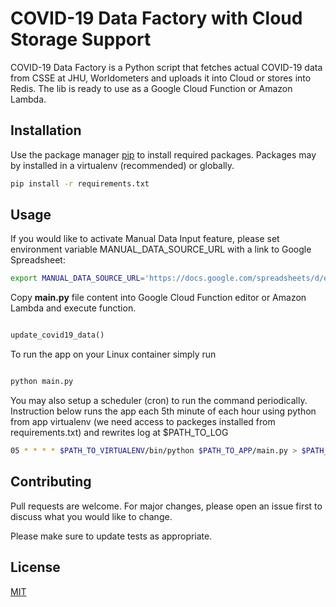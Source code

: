 # COVID-19 Data Factory with Cloud Storage Support

COVID-19 Data Factory is a Python script that fetches actual COVID-19 data from CSSE at JHU, Worldometers and uploads it into Cloud or stores into Redis.
The lib is ready to use as a Google Cloud Function or Amazon Lambda.

## Installation

Use the package manager [pip](https://pip.pypa.io/en/stable/) to install required packages.
Packages may by installed in a virtualenv (recommended) or globally.

```bash
pip install -r requirements.txt
```

## Usage

If you would like to activate Manual Data Input feature, please set environment variable MANUAL_DATA_SOURCE_URL with a link to Google Spreadsheet:

```bash
export MANUAL_DATA_SOURCE_URL='https://docs.google.com/spreadsheets/d/e/SPREADSHEET_ID/pub?gid=0&single=true&output=csv'
```

Copy **main.py** file content into Google Cloud Function editor or Amazon Lambda and execute function.

```python

update_covid19_data()

```

To run the app on your Linux container simply run
```python

python main.py

```


You may also setup a scheduler (cron) to run the command periodically. 
Instruction below runs the app each 5th minute of each hour using python from app virtualenv (we need access to packeges installed from requirements.txt) and rewrites log at $PATH_TO_LOG
```bash
05 * * * * $PATH_TO_VIRTUALENV/bin/python $PATH_TO_APP/main.py > $PATH_TO_LOG 2>&1
```

## Contributing
Pull requests are welcome. For major changes, please open an issue first to discuss what you would like to change.

Please make sure to update tests as appropriate.

## License
[MIT](https://choosealicense.com/licenses/mit/)